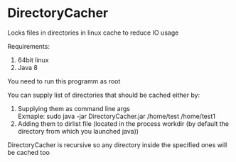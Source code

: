 # DirectoryCacher
Locks files in directories in linux cache to reduce IO usage

Requirements:<br>
1) 64bit linux<br>
2) Java 8

You need to run this programm as root

You can supply list of directories that should be cached either by:<br>
1) Supplying them as command line args<br>
Exmaple: sudo java -jar DirectoryCacher.jar /home/test /home/test1<br>
2) Adding them to dirlist file (located in the process workdir (by default the directory from which you launched java))

DirectoryCacher is recursive so any directory inside the specified ones will be cached too